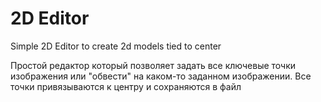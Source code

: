 # 2D Editor
Simple 2D Editor to create 2d models tied to center

Простой редактор который позволяет задать все ключевые точки изображения или "обвести" на каком-то заданном изображении.
Все точки привязываются к центру и сохраняются в файл
